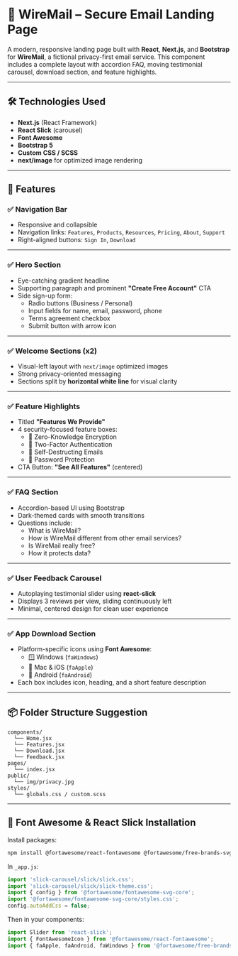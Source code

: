 # 📧 WireMail – Secure Email Landing Page

A modern, responsive landing page built with **React**, **Next.js**, and **Bootstrap** for **WireMail**, a fictional privacy-first email service. This component includes a complete layout with accordion FAQ, moving testimonial carousel, download section, and feature highlights.

---

## 🛠 Technologies Used

- **Next.js** (React Framework)
- **React Slick** (carousel)
- **Font Awesome**
- **Bootstrap 5**
- **Custom CSS / SCSS**
- **next/image** for optimized image rendering

---

## 🚀 Features

### ✅ Navigation Bar
- Responsive and collapsible
- Navigation links: `Features`, `Products`, `Resources`, `Pricing`, `About`, `Support`
- Right-aligned buttons: `Sign In`, `Download`

---

### ✅ Hero Section
- Eye-catching gradient headline
- Supporting paragraph and prominent **"Create Free Account"** CTA
- Side sign-up form:
  - Radio buttons (Business / Personal)
  - Input fields for name, email, password, phone
  - Terms agreement checkbox
  - Submit button with arrow icon

---

### ✅ Welcome Sections (x2)
- Visual-left layout with `next/image` optimized images
- Strong privacy-oriented messaging
- Sections split by **horizontal white line** for visual clarity

---

### ✅ Feature Highlights
- Titled **"Features We Provide"**
- 4 security-focused feature boxes:
  - 🔐 Zero-Knowledge Encryption
  - 🔐 Two-Factor Authentication
  - 🔐 Self-Destructing Emails
  - 🔐 Password Protection
- CTA Button: **"See All Features"** (centered)

---

### ✅ FAQ Section
- Accordion-based UI using Bootstrap
- Dark-themed cards with smooth transitions
- Questions include:
  - What is WireMail?
  - How is WireMail different from other email services?
  - Is WireMail really free?
  - How it protects data?

---

### ✅ User Feedback Carousel
- Autoplaying testimonial slider using **react-slick**
- Displays 3 reviews per view, sliding continuously left
- Minimal, centered design for clean user experience

---

### ✅ App Download Section
- Platform-specific icons using **Font Awesome**:
  - 🪟 Windows (`faWindows`)
  - 🍎 Mac & iOS (`faApple`)
  - 🤖 Android (`faAndroid`)
- Each box includes icon, heading, and a short feature description

---

## 📦 Folder Structure Suggestion

```
components/
  └── Home.jsx
  └── Features.jsx
  └── Download.jsx
  └── Feedback.jsx
pages/
  └── index.jsx
public/
  └── img/privacy.jpg
styles/
  └── globals.css / custom.scss
```

---

## 📲 Font Awesome & React Slick Installation

Install packages:

```bash
npm install @fortawesome/react-fontawesome @fortawesome/free-brands-svg-icons @fortawesome/free-solid-svg-icons @fortawesome/fontawesome-svg-core react-slick slick-carousel
```

In `_app.js`:

```js
import 'slick-carousel/slick/slick.css';
import 'slick-carousel/slick/slick-theme.css';
import { config } from '@fortawesome/fontawesome-svg-core';
import '@fortawesome/fontawesome-svg-core/styles.css';
config.autoAddCss = false;
```

Then in your components:

```jsx
import Slider from 'react-slick';
import { FontAwesomeIcon } from '@fortawesome/react-fontawesome';
import { faApple, faAndroid, faWindows } from '@fortawesome/free-brands-svg-icons';
```

